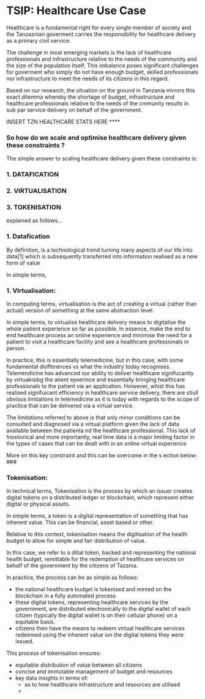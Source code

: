 # TSIP: Healthcare Use Case #

Healthcare is a fundamental right for every single member of society and the Tanzaznian goverment carries the responsibility for healthcare delivery as a primary civil service. 

The challenge in most emerging markets is the lack of healthcare professionals and infrastructure relative to the needs of the community and the size of the population itself. This imbalance poses significant challenges for goverment who simply do not have enough budget, skilled professionals nor infrastructure to meet the needs of its citizens in this regard.

Based on our research, the situation on the ground in Tanzania mirrors this exact dilemma whereby the shortage of budget, infrastructure and healthcare professionals relative to the needs of the cmmunity results in sub par service delivery on behalf of the government. 


INSERT TZN HEALTHCARE STATS HERE ****



### So how do we scale and optimise healthcare delivery given these constraints ? ###

The simple answer to scaling healthcare delivery given these constraints is:

### 1. DATAFICATION ##
### 2. VIRTUALISATION ##
### 3. TOKENISATION ##

explained as follows...

### 1. Datafication ###

By definition,  is a technological trend turning many aspects of our life into data[1] which is subsequently transferred into information realised as a new form of value

In simple terms, 

### 1. VIrtualisation: ### 
In computing terms, virtualisation is the act of creating a virtual (rather than actual) version of something at the same abstraction level.

In simple terms, to virtualise healthcare delivery means to digitalise the whole patient experience so far as possible. In essence, make the end to end healthcare process an online experience and minimise the need for a patient to visit a healthcare facility and see a healthcare professionals in person.

In practice, this is essentially telemedicine, but in this case, with some fundamental diofferences vs  what the industry today recognises. Telemendicine has advanced our ability to deliver healthcare signifucantly by virtuakisibg the atient epxerince and essentially bringing healthcare professionals to the patient via an application. Hoiwever, whist this has realised signifuicant efficiency in healthcare service delivery, there are stiull obvious limitations in telemedicine as it is today with regards to the scope of practice that can be delivered via a virtual service.

The limitations referred to above is that only minor conditions can be consulted and diagnosed via a virtual platform given the lack of data available between the patienta nd the healthcare proifessional. This lack of hiostiorical and more importantly, real time data is a major limiting factor in the types of cases that can be dealt with in an online virtual experience

More on this key constraint and this can be overcome in the s ection below: ###

### Tokenisation: ###  

In technical terms, Tokenisation is the process by which an issuer creates digital tokens on a distributed ledger or blockchain, which represent either digital or physical assets.

In simple terms, a token is a digital representation of something that has inherent value. This can be financial, asset based or other.

Relative to this context, tokenisation means the digitisation of the health budget to allow for simple and fair distribution of value. 

In this case, we refer to a ditial token, backed and representing the national health budget, remittable for the redemption of healthcare services on behalf of the government by the citizens of Tazania.

In practice, the process can be as simple as follows:
- the national healthcare budget is tokenised and minted on the blockchain in a fully automated process
- these digital tokens, representing healthcare services by the government, are distributed electronically to the digital wallet of each citizen (typically the digital wallet is on their cellular phone) on a equitable basis.
- citizens then have the means to redeem virtual healthcare services redeemed using the inherent value ion the digital tokens they were issued.

This process of tokenisation ensures:
- equitable distribution of value between all citizens
- concise and immutable management of budget and resources
- key data insights in terms of:
  - as to how healthcare infrastructure and resources are utilised
  - 








